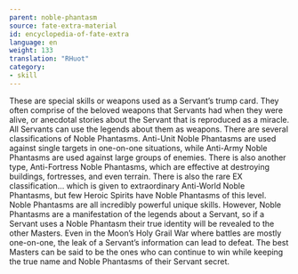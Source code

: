 ```yaml
---
parent: noble-phantasm
source: fate-extra-material
id: encyclopedia-of-fate-extra
language: en
weight: 133
translation: "RHuot"
category:
- skill
---
```


These are special skills or weapons used as a Servant’s trump card.
They often comprise of the beloved weapons that Servants had when they were alive, or anecdotal stories about the Servant that is reproduced as a miracle.
All Servants can use the legends about them as weapons.
There are several classifications of Noble Phantasms. Anti-Unit Noble Phantasms are used against single targets in one-on-one situations, while Anti-Army Noble Phantasms are used against large groups of enemies. There is also another type, Anti-Fortress Noble Phantasms, which are effective at destroying buildings, fortresses, and even terrain.
There is also the rare EX classification… which is given to extraordinary Anti-World Noble Phantasms, but few Heroic Spirits have Noble Phantasms of this level.
Noble Phantasms are all incredibly powerful unique skills.
However, Noble Phantasms are a manifestation of the legends about a Servant, so if a Servant uses a Noble Phantasm their true identity will be revealed to the other Masters. Even in the Moon’s Holy Grail War where battles are mostly one-on-one, the leak of a Servant’s information can lead to defeat. The best Masters can be said to be the ones who can continue to win while keeping the true name and Noble Phantasms of their Servant secret.
